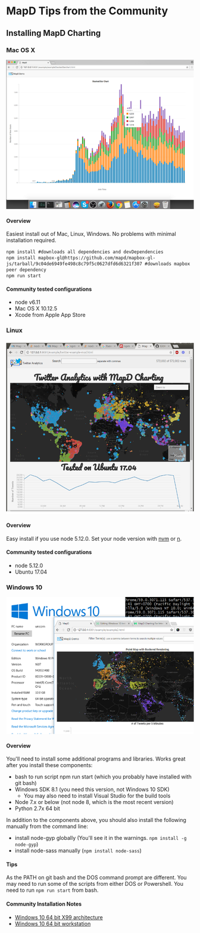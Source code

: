 # MapD Tips from the Community

## Installing MapD Charting
### Mac OS X
![](img/mac-charting.png)

#### Overview

Easiest install out of Mac, Linux, Windows. No problems with minimal installation required.

    npm install #downloads all dependencies and devDependencies
    npm install mapbox-gl@https://github.com/mapd/mapbox-gl-js/tarball/9c04de6949fe498c8c79f5c0627dfd6d6321f307 #downloads mapbox peer dependency
    npm run start

#### Community tested configurations

- node v6.11
- Mac OS X 10.12.5
- Xcode from Apple App Store

### Linux

![](img/linux-charting.png)

#### Overview

Easy install if you use node 5.12.0. Set your node version with 
[nvm](https://github.com/creationix/nvm/blob/master/README.md) or 
[n](https://github.com/tj/n).

#### Community tested configurations

- node 5.12.0
- Ubuntu 17.04

### Windows 10

![](img/windows-charting.png)

#### Overview
 You'll need to install some additional programs and libraries. Works great after you install these 
 components:

- bash to run script npm run start (which you probably have installed with git bash)
- Windows SDK 8.1 (you need this version, not Windows 10 SDK)
    - You may also need to install Visual Studio for the build tools
- Node 7.x or below (not node 8, which is the most recent version)
- Python 2.7x 64 bit 

In addition to the components above, you should also install the following manually
from the command line:

- install node-gyp globally (You'll see it in the warnings. `npm install -g node-gyp`)
- install node-sass manually (`npm install node-sass`)

#### Tips

As the PATH on git bash and the DOS command prompt are different. You may need to run 
some of the scripts from either DOS or Powershell. You need to run `npm run start` from bash.

#### Community Installation Notes

- [Windows 10 64 bit X99 architecture](https://medium.com/@wildcharting/mapd-charting-windows-10-install-adventures-and-tips-efc23359e20c)
- [Windows 10 64 bit workstation](https://medium.com/@wildcharting/mapd-charting-for-interactive-fun-412711a376f0)